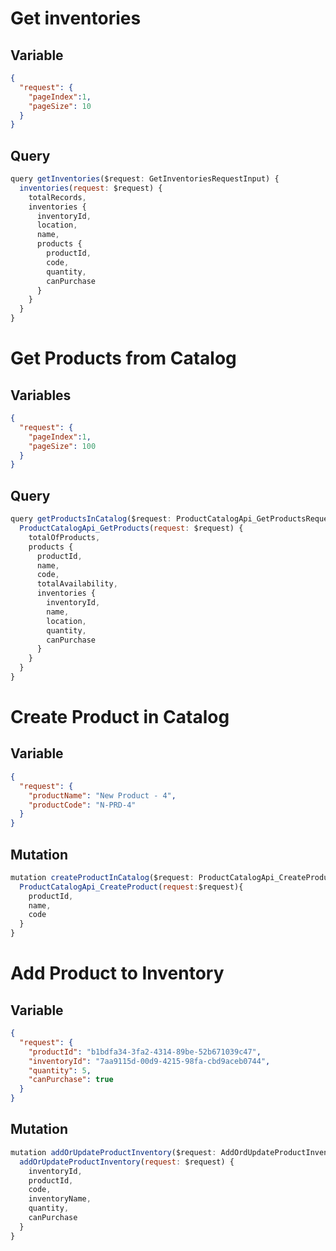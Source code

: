 # Get inventories

## Variable

```json
{
  "request": {
    "pageIndex":1,
    "pageSize": 10
  }
}
```

## Query

```js
query getInventories($request: GetInventoriesRequestInput) {
  inventories(request: $request) {
    totalRecords,
    inventories {
      inventoryId,
      location,
      name,
      products {
        productId,
        code,
        quantity,
        canPurchase
      }
    }
  }
}
```

# Get Products from Catalog

## Variables

```json
{
  "request": {
    "pageIndex":1,
    "pageSize": 100
  }
}
```

## Query

```js
query getProductsInCatalog($request: ProductCatalogApi_GetProductsRequest!) {
  ProductCatalogApi_GetProducts(request: $request) {
    totalOfProducts,
    products {
      productId, 
      name,
      code,
      totalAvailability,
      inventories {
        inventoryId,
        name,
        location,
        quantity,
        canPurchase
      }
    }
  }
}
```

# Create Product in Catalog

## Variable

```json
{
  "request": {
    "productName": "New Product - 4",
    "productCode": "N-PRD-4"
  }
}
```

## Mutation

```js
mutation createProductInCatalog($request: ProductCatalogApi_CreateProductRequest!){
  ProductCatalogApi_CreateProduct(request:$request){
    productId,
    name,
    code
  }
}
```

# Add Product to Inventory

## Variable

```json
{
  "request": {
    "productId": "b1bdfa34-3fa2-4314-89be-52b671039c47",
    "inventoryId": "7aa9115d-00d9-4215-98fa-cbd9aceb0744",
    "quantity": 5,
    "canPurchase": true
  }
}
```

## Mutation

```js
mutation addOrUpdateProductInventory($request: AddOrdUpdateProductInventoryRequestInput){
  addOrUpdateProductInventory(request: $request) {
    inventoryId,
    productId,
    code,
    inventoryName,
    quantity,
    canPurchase
  }
}
```

